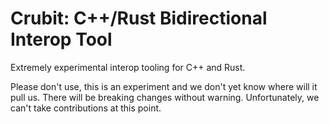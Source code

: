 # Crubit: C++/Rust Bidirectional Interop Tool

Extremely experimental interop tooling for C++ and Rust.

Please don't use, this is an experiment and we don't yet know where will it pull
us. There will be breaking changes without warning. Unfortunately, we can't take
contributions at this point.